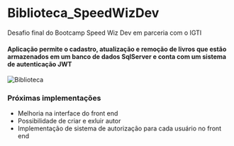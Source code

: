 # Biblioteca_SpeedWizDev
Desafio final do Bootcamp Speed Wiz Dev em parceria com o IGTI

#### Aplicação permite o cadastro, atualização e remoção de livros que estão armazenados em um banco de dados SqlServer e conta com um sistema de autenticação JWT
![Biblioteca](https://user-images.githubusercontent.com/67704261/147793302-f75f732a-f90a-419f-b315-bdfe97c6d971.gif)


### Próximas implementações
- Melhoria na interface do front end
- Possibilidade de criar e exluir autor
- Implementação de sistema de autorização para cada usuário no front end
